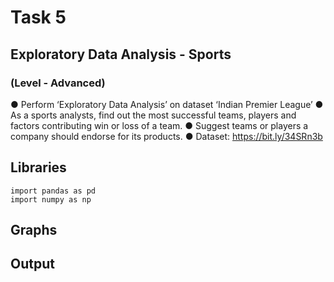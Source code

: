 # Task 5

##    Exploratory Data Analysis - Sports

###    (Level - Advanced)

● Perform ‘Exploratory Data Analysis’ on dataset ‘Indian Premier League’
● As a sports analysts, find out the most successful teams, players and factors
contributing win or loss of a team.
● Suggest teams or players a company should endorse for its products.
● Dataset: https://bit.ly/34SRn3b

## Libraries
~~~
import pandas as pd
import numpy as np
~~~
## Graphs

## Output


